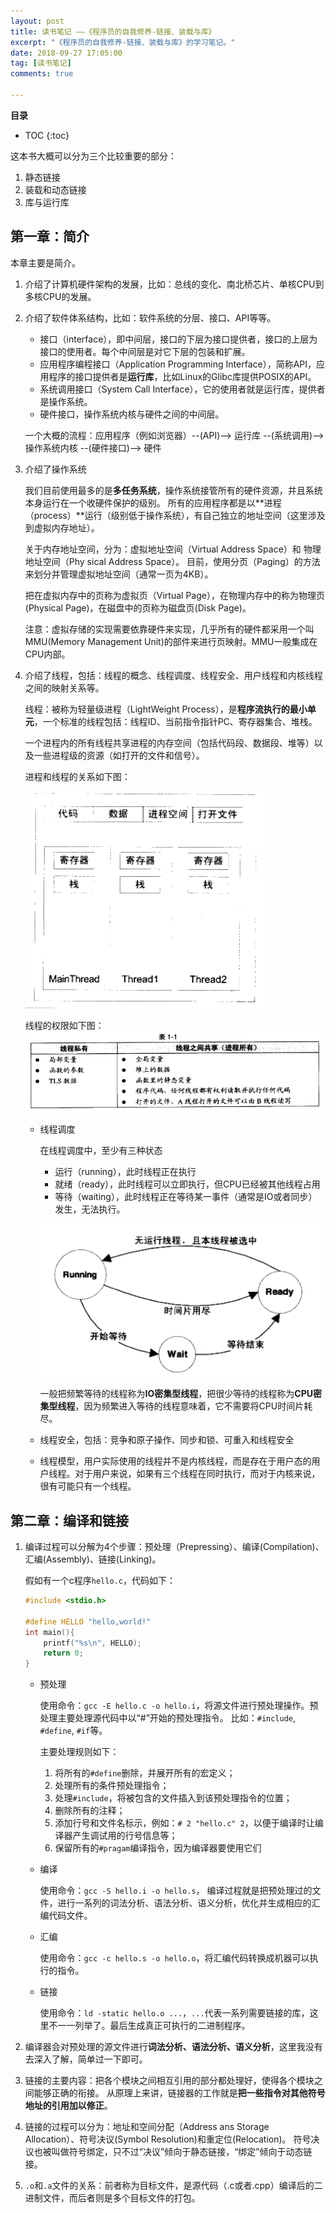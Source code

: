 ```yaml
---
layout: post
title: 读书笔记 ——《程序员的自我修养-链接、装载与库》
excerpt: "《程序员的自我修养-链接、装载与库》的学习笔记。"
date: 2018-09-27 17:05:00
tag: [读书笔记]
comments: true

---
```


**目录**

* TOC
{:toc}

这本书大概可以分为三个比较重要的部分：

1. 静态链接
2. 装载和动态链接
3. 库与运行库

## 第一章：简介

本章主要是简介。

1. 介绍了计算机硬件架构的发展，比如：总线的变化、南北桥芯片、单核CPU到多核CPU的发展。

2. 介绍了软件体系结构，比如：软件系统的分层、接口、API等等。

	- 接口（interface），即中间层，接口的下层为接口提供者，接口的上层为接口的使用者。每个中间层是对它下层的包装和扩展。
	- 应用程序编程接口（Application Programming Interface），简称API，应用程序的接口提供者是**运行库**，比如Linux的Glibc库提供POSIX的API。
	- 系统调用接口（System Call Interface），它的使用者就是运行库，提供者是操作系统。
	- 硬件接口，操作系统内核与硬件之间的中间层。

	一个大概的流程：应用程序（例如浏览器）--(API)--> 运行库 --(系统调用)--> 操作系统内核 --(硬件接口)--> 硬件

3. 介绍了操作系统

	我们目前使用最多的是**多任务系统**，操作系统接管所有的硬件资源，并且系统本身运行在一个收硬件保护的级别。
	所有的应用程序都是以**进程（process）**运行（级别低于操作系统），有自己独立的地址空间（这里涉及到虚拟内存地址）。

	关于内存地址空间，分为：虚拟地址空间（Virtual Address Space）和 物理地址空间（Phy	sical Address Space）。
	目前，使用分页（Paging）的方法来划分并管理虚拟地址空间（通常一页为4KB）。

	把在虚拟内存中的页称为虚拟页（Virtual Page），在物理内存中的称为物理页(Physical Page)，在磁盘中的页称为磁盘页(Disk Page)。

	注意：虚拟存储的实现需要依靠硬件来实现，几乎所有的硬件都采用一个叫MMU(Memory Management Unit)的部件来进行页映射。MMU一般集成在CPU内部。

4. 介绍了线程，包括：线程的概念、线程调度、线程安全、用户线程和内核线程之间的映射关系等。

	线程：被称为轻量级进程（LightWeight Process），是**程序流执行的最小单元**，一个标准的线程包括：线程ID、当前指令指针PC、寄存器集合、堆栈。

	一个进程内的所有线程共享进程的内存空间（包括代码段、数据段、堆等）以及一些进程级的资源（如打开的文件和信号）。

	进程和线程的关系如下图：

	![进程和线程的关系](/images/posts/cxydzwxy/process-thread.png)

	线程的权限如下图：
	![线程的权限](/images/posts/cxydzwxy/thread-priv.png)

	- 线程调度

		在线程调度中，至少有三种状态

		- 运行（running），此时线程正在执行
		- 就绪（ready），此时线程可以立即执行，但CPU已经被其他线程占用
		- 等待（waiting），此时线程正在等待某一事件（通常是IO或者同步）发生，无法执行。

		![线程状态切换](/images/posts/cxydzwxy/thread-status.png)

		一般把频繁等待的线程称为**IO密集型线程**，把很少等待的线程称为**CPU密集型线程**，因为频繁进入等待的线程意味着，它不需要将CPU时间片耗尽。

	- 线程安全，包括：竞争和原子操作、同步和锁、可重入和线程安全
	- 线程模型，用户实际使用的线程并不是内核线程，而是存在于用户态的用户线程。对于用户来说，如果有三个线程在同时执行，而对于内核来说，很有可能只有一个线程。

## 第二章：编译和链接

1. 编译过程可以分解为4个步骤：预处理（Prepressing）、编译(Compilation)、汇编(Assembly)、链接(Linking)。

	假如有一个c程序`hello.c`，代码如下：

	~~~c
	#include <stdio.h>

	#define HELLO "hello,world!"
	int main(){
		printf("%s\n", HELLO);
		return 0;
	}
	~~~

	- 预处理

		使用命令：`gcc -E hello.c -o hello.i`，将源文件进行预处理操作。预处理主要处理源代码中以“#”开始的预处理指令。
		比如：`#include`, `#define`, `#if`等。

		主要处理规则如下：

		1. 将所有的`#define`删除，并展开所有的宏定义；
		2. 处理所有的条件预处理指令；
		3. 处理`#include`，将被包含的文件插入到该预处理指令的位置；
		4. 删除所有的注释；
		5. 添加行号和文件名标示，例如：`# 2 "hello.c" 2`，以便于编译时让编译器产生调试用的行号信息等；
		6. 保留所有的`#pragam`编译指令，因为编译器要使用它们

	- 编译

		使用命令：`gcc -S hello.i -o hello.s`，
		编译过程就是把预处理过的文件，进行一系列的词法分析、语法分析、语义分析，优化并生成相应的汇编代码文件。

	- 汇编

		使用命令：`gcc -c hello.s -o hello.o`，将汇编代码转换成机器可以执行的指令。

	- 链接

		使用命令：`ld -static hello.o ...`，`...`代表一系列需要链接的库，这里不一一列举了。最后生成真正可执行的二进制程序。

2. 编译器会对预处理的源文件进行**词法分析、语法分析、语义分析**，这里我没有去深入了解，简单过一下即可。
3. 链接的主要内容：把各个模块之间相互引用的部分都处理好，使得各个模块之间能够正确的衔接。
从原理上来讲，链接器的工作就是**把一些指令对其他符号地址的引用加以修正**。
4. 链接的过程可以分为：地址和空间分配（Address ans Storage Allocation）、符号决议(Symbol Resolution)和重定位(Relocation)。
符号决议也被叫做符号绑定，只不过“决议”倾向于静态链接，“绑定”倾向于动态链接。
5. `.o`和`.a`文件的关系：前者称为目标文件，是源代码（.c或者.cpp）编译后的二进制文件，而后者则是多个目标文件的打包。